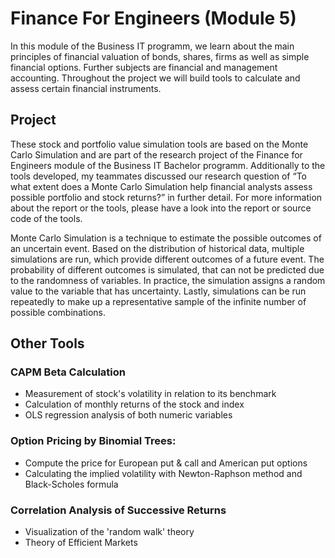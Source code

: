 # Finance For Engineers (Module 5)
In this module of the Business IT programm, we learn about the main principles of financial valuation of bonds, shares, firms as well as simple financial options. Further subjects are financial and management accounting. Throughout the project we will build tools to calculate and assess certain financial instruments.

## Project
These stock and portfolio value simulation tools are based on the Monte Carlo Simulation and are part of the research project of the Finance for Engineers module of the Business IT Bachelor programm. Additionally to the tools developed, my teammates discussed our research question of “To what extent does a Monte Carlo Simulation help financial analysts assess possible portfolio and stock returns?” in further detail. For more information about the report or the tools, please have a look into the report or source code of the tools.

Monte Carlo Simulation is a technique to estimate the possible outcomes of an uncertain event. Based on the distribution of historical data, multiple simulations are run, which provide different outcomes of a future event. The probability of different outcomes is simulated, that can not be predicted due to the randomness of variables. In practice, the simulation assigns a random value to the variable that has uncertainty. Lastly, simulations can be run repeatedly to make up a representative sample of the infinite number of possible combinations.

## Other Tools
### CAPM Beta Calculation
- Measurement of stock's volatility in relation to its benchmark
- Calculation of monthly returns of the stock and index
- OLS regression analysis of both numeric variables

### Option Pricing by Binomial Trees:
- Compute the price for European put & call and American put options
- Calculating the implied volatility with Newton-Raphson method and Black-Scholes formula

### Correlation Analysis of Successive Returns
- Visualization of the 'random walk' theory
- Theory of Efficient Markets
